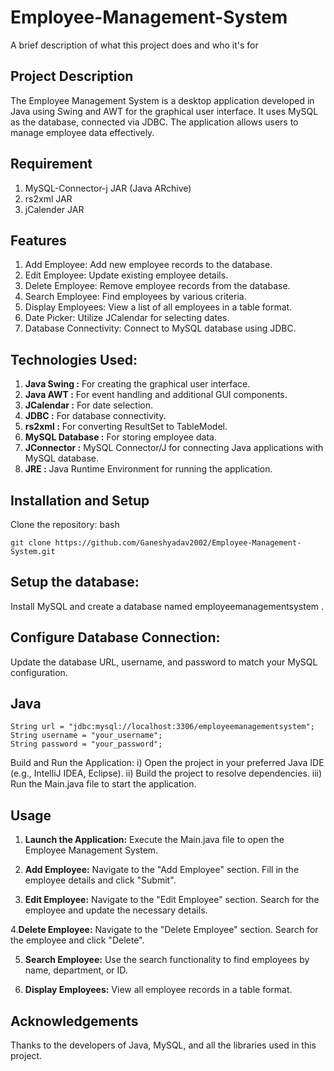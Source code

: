 # Employee-Management-System

A brief description of what this project does and who it's for


## Project Description
The Employee Management System is a desktop application developed in Java using Swing and AWT for the graphical user interface. It uses MySQL as the database, connected via JDBC. The application allows users to manage employee data effectively.


## Requirement
1. MySQL-Connector-j JAR (Java ARchive)
2. rs2xml JAR
3. jCalender JAR
## Features

1. Add Employee: Add new employee records to the database.
2. Edit Employee: Update existing employee details.
3. Delete Employee: Remove employee records from the database.
4. Search Employee: Find employees by various criteria.
5. Display Employees: View a list of all employees in a table format.
6. Date Picker: Utilize JCalendar for selecting dates.
7. Database Connectivity: Connect to MySQL database using JDBC.
## Technologies Used:
 
1. **Java Swing :** For creating the graphical user interface.
2. **Java AWT :** For event handling and additional GUI components.
3. **JCalendar :** For date selection.
4. **JDBC :** For database connectivity.
5. **rs2xml :** For converting ResultSet to TableModel.
6. **MySQL Database :** For storing employee data.
7. **JConnector :** MySQL Connector/J for connecting Java applications with MySQL database.
8. **JRE :** Java Runtime Environment for running the application.
## Installation and Setup

Clone the repository: bash

```git clone https://github.com/Ganeshyadav2002/Employee-Management-System.git```
## Setup the database:

Install MySQL and create a database named employeemanagementsystem .
## Configure Database Connection:

Update the database URL, username, and password to match your MySQL configuration.
## Java
```
String url = "jdbc:mysql://localhost:3306/employeemanagementsystem";
String username = "your_username";
String password = "your_password";
```

Build and Run the Application:
i) Open the project in your preferred Java IDE (e.g., IntelliJ IDEA, Eclipse).
ii) Build the project to resolve dependencies.
iii) Run the Main.java file to start the application.

## Usage

1. **Launch the Application:**
Execute the Main.java file to open the Employee Management System.

2. **Add Employee:**
Navigate to the "Add Employee" section. Fill in the employee details and click "Submit".

3. **Edit Employee:**
Navigate to the "Edit Employee" section. Search for the employee and update the necessary details.

4.**Delete Employee:**
Navigate to the "Delete Employee" section. Search for the employee and click "Delete".

5. **Search Employee:**
Use the search functionality to find employees by name, department, or ID.

6. **Display Employees:**
View all employee records in a table format.

## Acknowledgements
Thanks to the developers of Java, MySQL, and all the libraries used in this project.

